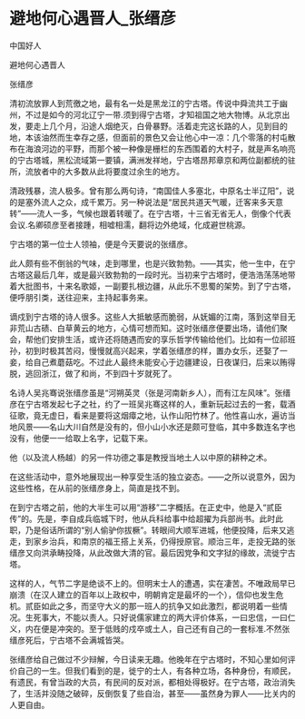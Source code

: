 # 避地何心遇晋人_张缙彦

中国好人

避地何心遇晋人

张缙彦

清初流放罪人到荒徼之地，最有名一处是黑龙江的宁古塔。传说中舜流共工于幽州，不过是如今的河北辽宁一带.须到得宁古塔，才知祖国之地大物博。从北京出发，要走上几个月，沿途人烟绝灭，白骨暴野。活着走完这长路的人，见到目的地，本该油然而生幸存之感，但面前的景色又会让他心中一凉：几个零落的村屯散布在海浪河边的平野，而那个被一种像是栅栏的东西围着的大村子，就是声名响亮的宁古塔城，黑松流域第一要镇，满洲发祥地，宁古塔昂邦章京和两位副都统的驻所，流放者中的大多数从此将要度过余生的地方。

清政残暴，流人极多。曾有那么两句诗，“南国佳人多塞北，中原名士半辽阳”，说的是塞外流人之众，成千累万。另一种说法是“居民共道天气暖，迁客来多天意转”——流人一多，气候也跟着转暖了。在宁古塔，十三省无省无人，倒像个代表会议.名卿硕彦至者接踵，相嘘相濡，翻将边外绝域，化成避世桃源。

宁古塔的第一位士人领袖，便是今天要说的张缙彦。

此人颇有些不倒翁的气味，走到哪里，也是兴致勃勃。——其实，他一生中，在宁古塔这最后几年，或是最兴致勃勃的一段时光。当初来宁古塔时，便浩浩荡荡地带着大批图书，十来名歌姬，一副要扎根边疆，从此乐不思蜀的架势。到了宁古塔，便呼朋引类，送往迎来，主持起事务来。

谪戍到宁古塔的诗人很多。这些人大抵敏感而脆弱，从妩媚的江南，落到这举目无非荒山古碛、白草黄云的地方，心情可想而知。这时张缙彦便要出场，请他们聚会，帮他们安排生活，或许还将随遇而安的享乐哲学传输给他们。比如有一位祁班孙，初到时极其苦闷，慢慢就高兴起来，学着张缙彦的样，置办女乐，还娶了一妾，给自己煮蘑菇吃。不过此人最终未能安心于边疆建设，日夜谋归，后来以贿得脱，逃回浙江，做了和尚，不到四十岁就死了。

名诗人吴兆骞说张缙彦虽是“河朔英灵（张是河南新乡人），而有江左风味”。张缙彦在宁古塔发起七子之社，约了一班吴兆骞这样的人，重新玩起过去的一套，载酒征歌，竟无虚日，看来是要将这烟瘴之地，认作山阳竹林了。他性喜山水，遍访当地风景——名山大川自然是没有的，但小山小水还是颇可登临，其中多数连名字也没有，他便一一给取上名字，记载下来。

他（以及流人杨越）的另一件功德之事是教授当地土人以中原的耕种之术。

在这些活动中，意外地展现出一种享受生活的独立姿态。——之所以说意外，因为这些性格，在从前的张缙彦身上，简直是找不到。

在到宁古塔之前，他的大半生可以用“游移”二字概括。在正史中，他是入“贰臣传”的。先是，李自成兵临城下时，他从兵科给事中给超擢为兵部尚书。此时此职，乃是俗话所谓的“别人偷驴你拔橛”。转眼间大顺军进城，他便投降，后来又逃走，到家乡治兵，和南京的福王搭上关系，仍得授原官。顺治三年，走投无路的张缙彦又向洪承畴投降，从此改做大清的官。最后因党争和文字狱的缘故，流徙宁古塔。

这样的人，气节二字是绝谈不上的。但明末士人的遭遇，实在凄苦。不唯政局早已崩溃（在汉人建立的百年以上政权中，明朝肯定是最坏的一个），信仰也发生危机。贰臣如此之多，而坚守大义的那一班人的抗争又如此激烈，都说明着一些情况。生死事大，不能以责人。只好说儒家建立的两大评价体系，一曰忠信，一曰仁义，内在便是冲突的。至于低贱的戍卒或土人，自己还有自己的一套标准.不然张缙彦死后，宁古塔不会满城皆哭。

张缙彦给自己做过不少辩解，今日读来无趣。他晚年在宁古塔时，不知心里如何评价自己的一生。但我们看到的是，徙宁的士人，有各种立场，各种身份，有顺民，有遗民，有曾当政的大员，有民间的反对派，都相处得极好。在宁古塔，政治消失了，生活并没随之破碎，反倒恢复了些自治，甚至——虽然身为罪人——比关内的人更自由。